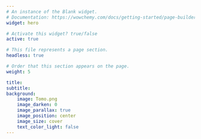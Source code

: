 ```yaml
---
# An instance of the Blank widget.
# Documentation: https://wowchemy.com/docs/getting-started/page-builder/
widget: hero

# Activate this widget? true/false
active: true

# This file represents a page section.
headless: true

# Order that this section appears on the page.
weight: 5

title: 
subtitle:
background:
    image: Tomo.png
    image_darken: 0
    image_parallax: true
    image_position: center
    image_size: cover
    text_color_light: false
---
```

